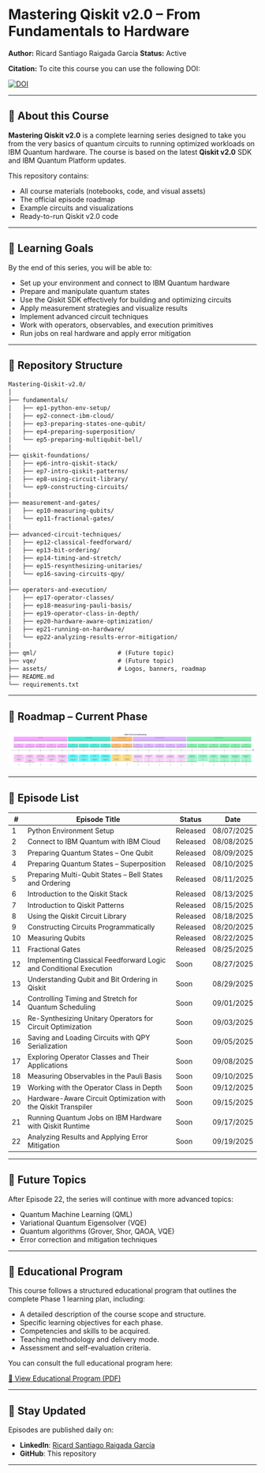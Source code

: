 # Mastering Qiskit v2.0 – From Fundamentals to Hardware

**Author:** Ricard Santiago Raigada García
**Status:** Active

**Citation:** To cite this course you can use the following DOI:

[![DOI](https://zenodo.org/badge/DOI/10.5281/zenodo.16872377.svg)](https://doi.org/10.5281/zenodo.16872377)

---

## 📖 About this Course

**Mastering Qiskit v2.0** is a complete learning series designed to take you from the very basics of quantum circuits to running optimized workloads on IBM Quantum hardware.
The course is based on the latest **Qiskit v2.0** SDK and IBM Quantum Platform updates.

This repository contains:

- All course materials (notebooks, code, and visual assets)
- The official episode roadmap
- Example circuits and visualizations
- Ready-to-run Qiskit v2.0 code

---

## 🎯 Learning Goals

By the end of this series, you will be able to:

- Set up your environment and connect to IBM Quantum hardware
- Prepare and manipulate quantum states
- Use the Qiskit SDK effectively for building and optimizing circuits
- Apply measurement strategies and visualize results
- Implement advanced circuit techniques
- Work with operators, observables, and execution primitives
- Run jobs on real hardware and apply error mitigation

---

## 📂 Repository Structure

```plain
Mastering-Qiskit-v2.0/
│
├── fundamentals/
│   ├── ep1-python-env-setup/
│   ├── ep2-connect-ibm-cloud/
│   ├── ep3-preparing-states-one-qubit/
│   ├── ep4-preparing-superposition/
│   └── ep5-preparing-multiqubit-bell/
│
├── qiskit-foundations/
│   ├── ep6-intro-qiskit-stack/
│   ├── ep7-intro-qiskit-patterns/
│   ├── ep8-using-circuit-library/
│   └── ep9-constructing-circuits/
│
├── measurement-and-gates/
│   ├── ep10-measuring-qubits/
│   └── ep11-fractional-gates/
│
├── advanced-circuit-techniques/
│   ├── ep12-classical-feedforward/
│   ├── ep13-bit-ordering/
│   ├── ep14-timing-and-stretch/
│   ├── ep15-resynthesizing-unitaries/
│   └── ep16-saving-circuits-qpy/
│
├── operators-and-execution/
│   ├── ep17-operator-classes/
│   ├── ep18-measuring-pauli-basis/
│   ├── ep19-operator-class-in-depth/
│   ├── ep20-hardware-aware-optimization/
│   ├── ep21-running-on-hardware/
│   └── ep22-analyzing-results-error-mitigation/
│
├── qml/                       # (Future topic)
├── vqe/                       # (Future topic)
├── assets/                    # Logos, banners, roadmap
├── README.md
└── requirements.txt
```

---

## 📅 Roadmap – Current Phase

![Qiskit v2.0 Learning Roadmap – Phase 1](assets/qiskit-v2-roadmap.png)

---

## 📜 Episode List

| #   | Episode Title                                                   | Status       | Date       |
|-----|-----------------------------------------------------------------|--------------|------------|
| 1   | Python Environment Setup                                        | Released     | 08/07/2025 |
| 2   | Connect to IBM Quantum with IBM Cloud                           | Released     | 08/08/2025 |
| 3   | Preparing Quantum States – One Qubit                            | Released     | 08/09/2025 |
| 4   | Preparing Quantum States – Superposition                        | Released     | 08/10/2025 |
| 5   | Preparing Multi-Qubit States – Bell States and Ordering         | Released     | 08/11/2025 |
| 6   | Introduction to the Qiskit Stack                                | Released     | 08/13/2025 |
| 7   | Introduction to Qiskit Patterns                                 | Released     | 08/15/2025 |
| 8   | Using the Qiskit Circuit Library                                | Released     | 08/18/2025 |
| 9   | Constructing Circuits Programmatically                          | Released     | 08/20/2025 |
| 10  | Measuring Qubits                                                 | Released    | 08/22/2025 |
| 11  | Fractional Gates                                                 | Released    | 08/25/2025 |
| 12  | Implementing Classical Feedforward Logic and Conditional Execution | Soon     | 08/27/2025    |
| 13  | Understanding Qubit and Bit Ordering in Qiskit                  | Soon         | 08/29/2025   |
| 14  | Controlling Timing and Stretch for Quantum Scheduling           | Soon         | 09/01/2025   |
| 15  | Re-Synthesizing Unitary Operators for Circuit Optimization      | Soon         | 09/03/2025  |
| 16  | Saving and Loading Circuits with QPY Serialization              | Soon         | 09/05/2025 |
| 17  | Exploring Operator Classes and Their Applications               | Soon         | 09/08/2025 |
| 18  | Measuring Observables in the Pauli Basis                        | Soon         | 09/10/2025 |
| 19  | Working with the Operator Class in Depth                        | Soon         | 09/12/2025 |
| 20  | Hardware-Aware Circuit Optimization with the Qiskit Transpiler  | Soon         | 09/15/2025 |
| 21  | Running Quantum Jobs on IBM Hardware with Qiskit Runtime        | Soon         | 09/17/2025  |
| 22  | Analyzing Results and Applying Error Mitigation                 | Soon         | 09/19/2025 |

---

## 🚀 Future Topics

After Episode 22, the series will continue with more advanced topics:

- Quantum Machine Learning (QML)
- Variational Quantum Eigensolver (VQE)
- Quantum algorithms (Grover, Shor, QAOA, VQE)
- Error correction and mitigation techniques

---

## 📜 Educational Program

This course follows a structured educational program that outlines the complete Phase 1 learning plan, including:

- A detailed description of the course scope and structure.
- Specific learning objectives for each phase.
- Competencies and skills to be acquired.
- Teaching methodology and delivery mode.
- Assessment and self-evaluation criteria.

You can consult the full educational program here:

[📄 View Educational Program (PDF)](assets/Mastering_Qiskit_v2_0___Phase_1_Curriculum.pdf)

---

## 📢 Stay Updated

Episodes are published daily on:

- **LinkedIn**: [Ricard Santiago Raigada García](https://www.linkedin.com/in/ricard-santiago-raigada-garc%C3%ADa/)
- **GitHub**: This repository

---
